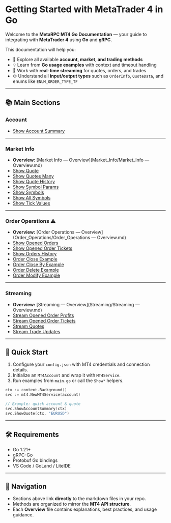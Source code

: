 # Getting Started with MetaTrader 4 in Go

Welcome to the **MetaRPC MT4 Go Documentation** — your guide to integrating with **MetaTrader 4** using **Go** and **gRPC**.

This documentation will help you:

* 📘 Explore all available **account, market, and trading methods**
* 💡 Learn from **Go usage examples** with context and timeout handling
* 🔁 Work with **real-time streaming** for quotes, orders, and trades
* ⚙️ Understand all **input/output types** such as `OrderInfo`, `QuoteData`, and enums like `ENUM_ORDER_TYPE_TF`

---

## 📚 Main Sections

### Account

* [Show Account Summary](Account/ShowAccountSummary.md)

---

### Market Info

* **Overview:** \[Market Info — Overview]\(Market\_Info/Market\_Info — Overview\.md)
* [Show Quote](Market_Info/ShowQuote.md)
* [Show Quotes Many](Market_Info/ShowQuotesMany.md)
* [Show Quote History](Market_Info/ShowQuoteHistory.md)
* [Show Symbol Params](Market_Info/ShowSymbolParams.md)
* [Show Symbols](Market_Info/ShowSymbols.md)
* [Show All Symbols](Market_Info/ShowAllSymbols.md)
* [Show Tick Values](Market_Info/ShowTickValues.md)

---

### Order Operations ⚠️

* **Overview:** \[Order Operations — Overview]\(Order\_Operations/Order\_Operations — Overview\.md)
* [Show Opened Orders](Order_Operations/ShowOpenedOrders.md)
* [Show Opened Order Tickets](Order_Operations/ShowOpenedOrderTickets.md)
* [Show Orders History](Order_Operations/ShowOrdersHistory.md)
* [Order Close Example](Order_Operations/OrderCloseExample.md)
* [Order Close By Example](Order_Operations/ShowOrderCloseByExample.md)
* [Order Delete Example](Order_Operations/ShowOrderDeleteExample.md)
* [Order Modify Example](Order_Operations/ShowOrderModifyExample.md)

---

### Streaming

* **Overview:** \[Streaming — Overview]\(Streaming/Streaming — Overview\.md)
* [Stream Opened Order Profits](Streaming/StreamOpenedOrderProfits.md)
* [Stream Opened Order Tickets](Streaming/StreamOpenedOrderTickets.md)
* [Stream Quotes](Streaming/StreamQuotes.md)
* [Stream Trade Updates](Streaming/StreamTradeUpdates.md)

---

## 🚀 Quick Start

1. Configure your `config.json` with MT4 credentials and connection details.
2. Initialize an `MT4Account` and wrap it with `MT4Service`.
3. Run examples from `main.go` or call the `Show*` helpers.

```go
ctx := context.Background()
svc := mt4.NewMT4Service(account)

// Example: quick account & quote
svc.ShowAccountSummary(ctx)
svc.ShowQuote(ctx, "EURUSD")
```

---

## 🛠 Requirements

* Go 1.21+
* gRPC-Go
* Protobuf Go bindings
* VS Code / GoLand / LiteIDE

---

## 🧭 Navigation

* Sections above link **directly** to the markdown files in your repo.
* Methods are organized to mirror the **MT4 API structure**.
* Each **Overview** file contains explanations, best practices, and usage guidance.
